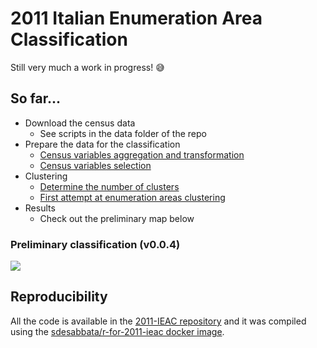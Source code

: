 # 2011 Italian Enumeration Area Classification

Still very much a work in progress! :sweat_smile:

## So far...

- Download the census data
    - See scripts in the data folder of the repo
- Prepare the data for the classification
    - [Census variables aggregation and transformation](100-prep/101-census-data-2011-transformation.html)
    - [Census variables selection](100-prep/111-classification-variable-selection.html)
- Clustering
    - [Determine the number of clusters](200-clustering/201-number-of-clusters.html)
    - [First attempt at enumeration areas clustering](200-clustering/211-clustering-k08.html)
- Results
    - Check out the preliminary map below
        
### Preliminary classification (v0.0.4)

![](300-maps/ieac_k08-with-vars-v0_0_4-300dpi.png)
        
## Reproducibility

All the code is available in the [2011-IEAC repository](https://github.com/sdesabbata/2011-IEAC) and it was compiled using the [sdesabbata/r-for-2011-ieac docker image](https://hub.docker.com/r/sdesabbata/r-for-2011-ieac).